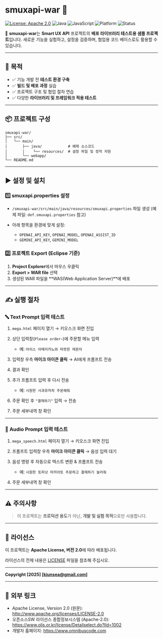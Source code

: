 ﻿# smuxapi-war 🧪

[![License: Apache 2.0](https://img.shields.io/badge/License-Apache%202.0-blue.svg)](https://www.apache.org/licenses/LICENSE-2.0)
![Java](https://img.shields.io/badge/language-Java-orange)
![JavaScript](https://img.shields.io/badge/language-JavaScript-yellow)
![Platform](https://img.shields.io/badge/platform-Web-blue)
![Status](https://img.shields.io/badge/status-Active-brightgreen)

📁 **smuxapi-war**는 **Smart UX API** 프로젝트의 **배포 라이브러리 테스트용 샘플 프로젝트**입니다.
새로운 기능을 실험하고, 설정을 검증하며, 협업용 코드 베이스로도 활용할 수 있습니다.

---

## 🔧 목적

* ✅ 기능 개발 전 **테스트 환경 구축**
* ✅ **빌드 및 배포 과정** 실습
* ✅ 프로젝트 구조 및 협업 절차 연습
* ✅ 다양한 **라이브러리 및 프레임워크 적용 테스트**

---

## 📦 프로젝트 구성

```plaintext
smuxapi-war/
├── src/                     
│   └── main/
│       ├── java/            # 예제 소스코드
│       │    └── resources/  # 설정 파일 및 정적 자원
│       └── webapp/
└── README.md
```

---

## ▶️ 설정 및 설치

### 1️⃣ **smuxapi.properties 설정**

* `/smuxapi-war/src/main/java/resources/smuxapi.properties` 파일 생성
  (예제 파일: `def.smuxapi.properties` 참고)
* 아래 항목을 환경에 맞게 설정:

  * `OPENAI_API_KEY`, `OPENAI_MODEL`, `OPENAI_ASSIST_ID`
  * `GEMINI_API_KEY`, `GEMINI_MODEL`

### 2️⃣ **프로젝트 Export (Eclipse 기준)**

1. **Project Explorer**에서 마우스 우클릭
2. **Export > WAR file** 선택
3. 생성된 WAR 파일을 \*\*WAS(Web Application Server)\*\*에 배포

---

## ✍️ 실행 절차

### 🔤 **Text Prompt 입력 테스트**

1. `mega.html` 페이지 열기 → 키오스크 화면 진입
2. 상단 입력창(`Please order~`)에 주문할 메뉴 입력

   * 예: `아이스 아메리카노와 따뜻한 레몬차`
3. 입력창 우측 **마이크 아이콘 클릭** → AI에게 프롬프트 전송
4. 결과 확인
5. 추가 프롬프트 입력 후 다시 전송

   * 예: `시원한 사과유자차 주문해줘`
6. 주문 확인 후 `"결재하기"` 입력 → 전송
7. 주문 세부내역 창 확인

---

### 🎤 **Audio Prompt 입력 테스트**

1. `mega_speech.html` 페이지 열기 → 키오스크 화면 진입
2. 프롬프트 입력창 우측 **마이크 아이콘 클릭** → 음성 입력 대기
3. 음성 명령 후 자동으로 텍스트 변환 & 프롬프트 전송

   * 예: `시원한 토피넛 마끼아또 주문하고 결제하기 눌러줘`
4. 주문 세부내역 창 확인

---

## ⚠️ 주의사항

> 이 프로젝트는 **프로덕션 용도**가 아닌, **개발 및 실험 목적**으로만 사용합니다.

---

## 📄 라이선스

이 프로젝트는 **Apache License, 버전 2.0**에 따라 배포됩니다.

라이선스의 전체 내용은 [LICENSE](../LICENSE) 파일을 참조해 주십시오.

---

**Copyright [2025] [kiunsea@gmail.com]**

---

## 🔗 외부 링크

- Apache License, Version 2.0 (원문): http://www.apache.org/licenses/LICENSE-2.0
- 오픈소스SW 라이선스 종합정보시스템 (Apache-2.0): https://www.olis.or.kr/license/Detailselect.do?lId=1002
- 개발자 홈페이지: https://www.omnibuscode.com
